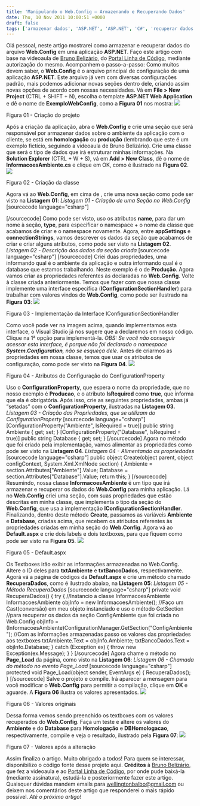 ```yaml
---
title: 'Manipulando o Web.Config – Armazenando e Recuperando Dados'
date: Thu, 10 Nov 2011 10:00:51 +0000
draft: false
tags: ['armazenar dados', 'ASP.NET', 'ASP.NET', 'C#', 'recuperar dados', 'web.config']
---
```


Olá pessoal, neste artigo mostrarei como armazenar e recuperar dados do arquivo **Web.Config** em uma aplicação **ASP.NET**. Faço este artigo com base na videoaula de [Bruno Belizário](mailto:bsbelizario@hotmail.com), do [Portal Linha de Código](http://www.linhadecodigo.com.br/), mediante autorização do mesmo. Acompanhem o passo-a-passo: Como muitos devem saber, o **Web.Config** é o arquivo principal de configuração de uma aplicação **ASP.NET**. Este arquivo já vem com diversas configurações padrão, mais podemos adicionar novas seções dentro dele, criando assim novas opções de acordo com nossas necessidades. Vá em **File > New Project** (CTRL + SHIFT + N), escolha o template **ASP.NET Web Application** e dê o nome de **ExemploWebConfig**, como a **Figura 01** nos mostra: [![](http://programandodotnet.files.wordpress.com/2010/07/newproject.jpg)](http://programandodotnet.files.wordpress.com/2010/07/newproject.jpg)

Figura 01 - Criação do projeto

Após a criação da aplicação, abra o **Web.Config** e crie uma seção que será responsável por armazenar dados sobre o ambiente da aplicação com o cliente, se está em **homologação** ou **produção** (lembrando que este é um exemplo fictício, seguindo a videoaula de Bruno Belizário). Crie uma classe que será o tipo de dados que irá estruturar minhas informações. Na **Solution Explorer** (CTRL + W + S), vá em **Add > New Class**, dê o nome de **InformacoesAmbiente.cs** e clique em OK, como é ilustrado na **Figura 02**. [![](http://programandodotnet.files.wordpress.com/2010/07/newclass.jpg)](http://programandodotnet.files.wordpress.com/2010/07/newclass.jpg)

Figura 02 - Criação da classe

Agora vá ao **Web.Config**, em cima de **</configSections>**, crie uma nova seção como pode ser visto na **Listagem 01**: _Listagem 01 - Criação de uma Seção no Web.Config_ \[sourcecode language="csharp"\]

\[/sourcecode\] Como pode ser visto, uso os atributos **name**, para dar um nome à seção, **type**, para especificar o namespace + o nome da classe que acabamos de criar e o namespace novamente. Agora, entre **appSettings** e **connectionStrings**, vamos descrever os dados da seção que acabamos de criar e criar alguns atributos, como pode ser visto na **Listagem 02**. _Listagem 02 - Descrição dos dados da seção criada_ \[sourcecode language="csharp"\] \[/sourcecode\] Criei duas propriedades, uma informando qual é o ambiente da aplicação e outra informando qual é o database que estamos trabalhando. Neste exemplo é o de **Produção**. Agora vamos criar as propriedades referentes às declaradas no **Web.Config**. Volte à classe criada anteriormente. Temos que fazer com que nossa classe implemente uma interface específica (**IConfigurationSectionHandler**) para trabalhar com valores vindos do **Web.Config**, como pode ser ilustrado na **Figura 03**: [![](http://programandodotnet.files.wordpress.com/2010/07/iconfigurationsectionhandler.jpg)](http://programandodotnet.files.wordpress.com/2010/07/iconfigurationsectionhandler.jpg)

Figura 03 - Implementação da Interface IConfigurationSectionHandler

Como você pode ver na imagem acima, quando implementamos esta interface, o Visual Studio já nos sugere que a declaremos em nosso código. Clique na 1ª opção para implementá-la. _OBS: Se você não conseguir acessar esta interface, é porque não foi declarado o namespace **System.Configuration**, não se esqueça dele._ Antes de criarmos as propriedades em nossa classe, temos que usar os atributos de configuração, como pode ser visto na **Figura 04**. [![](http://programandodotnet.files.wordpress.com/2010/07/configurationpropertyattributes.jpg)](http://programandodotnet.files.wordpress.com/2010/07/configurationpropertyattributes.jpg)

Figura 04 - Atributos de Configuração do ConfigurationProperty

Uso o **ConfigurationProperty**, que espera o nome da propriedade, que no nosso exemplo é **Producao**, e o atributo **IsRequired** como **true**, que informa que ela é obrigatória. Após isso, crie as seguintes propriedades, ambas já “setadas” com o **ConfigurationProperty**, ilustradas na **Listagem 03.** _Listagem 03 - Criação das Propriedades, que se utilizam do ConfigurationProperty_ \[sourcecode language="csharp"\] \[ConfigurationProperty("Ambiente", IsRequired = true)\] public string Ambiente { get; set; } \[ConfigurationProperty("Database", IsRequired = true)\] public string Database { get; set; } \[/sourcecode\] Agora no método que foi criado pela implementação, vamos alimentar as propriedades como pode ser visto na **Listagem 04**. _Listagem 04 - Alimentando as propriedades_ \[sourcecode language="csharp"\] public object Create(object parent, object configContext, System.Xml.XmlNode section) { Ambiente = section.Attributes\["Ambiente"\].Value; Database = section.Attributes\["Database"\].Value; return this; } \[/sourcecode\] Resumindo, nossa classe **InformacoesAmbiente** é um tipo que irá armazenar e recuperar os dados do **Web.Config** para minha aplicação. Lá no **Web.Config** criei uma seção, com suas propriedades que estão descritas em minha classe, que implementa o tipo da seção do **Web.Config**, que usa a implementação **IConfigurationSectionHandler**. Finalizando, dentro deste método **Create**, passamos as variáveis **Ambiente** e **Database**, criadas acima, que recebem os atributos referentes às propriedades criadas em minha seção do **Web.Config**. Agora vá ao **Default.aspx** e crie dois labels e dois textboxes, para que fiquem como pode ser visto na **Figura 05**. [![](http://programandodotnet.files.wordpress.com/2010/07/default-aspx.jpg)](http://programandodotnet.files.wordpress.com/2010/07/default-aspx.jpg)

Figura 05 - Default.aspx

Os Textboxes irão exibir as informações armazenadas no Web.Config. Altere o ID deles para **txtAmbiente** e **txtBancoDados**, respectivamente. Agorá vá a página de códigos da **Default.aspx** e crie um método chamado **RecuperaDados**, como é ilustrado abaixo, na **Listagem 05**: _Listagem 05 - Método RecuperaDados_ \[sourcecode language="csharp"\] private void RecuperaDados() { try { //Instancio a classe InformacoesAmbiente InformacoesAmbiente objInfo = new InformacoesAmbiente(); //Faço um Cast(conversão) em meu objeto instanciado e uso o método GetSection //para recuperar os dados da seção ConfigAmbiente que foi criada no Web.Config objInfo = (InformacoesAmbiente)ConfigurationManager.GetSection("ConfigAmbiente"); //Com as informações armazenadas passo os valores das propriedades aos textboxes txtAmbiente.Text = objInfo.Ambiente; txtBancoDados.Text = objInfo.Database; } catch (Exception ex) { throw new Exception(ex.Message); } } \[/sourcecode\] Agora chame o método no **Page\_Load** da página, como visto na **Listagem 06**: _Listagem 06 - Chamada do método no evento Page\_Load_ \[sourcecode language="csharp"\] protected void Page\_Load(object sender, EventArgs e) { RecuperaDados(); } \[/sourcecode\] Salve o projeto e compile. Irá aparecer a mensagem para você modificar o **Web.Config** para permitir a compilação, clique em **OK** e aguarde. A **Figura 06** ilustra os valores apresentados. [![](http://programandodotnet.files.wordpress.com/2010/07/compiledproject.jpg)](http://programandodotnet.files.wordpress.com/2010/07/compiledproject.jpg)

Figura 06 - Valores originais

Dessa forma vemos sendo preenchido os textboxes com os valores recuperados do **Web.Config**. Faça um teste e altere os valores do **Ambiente** e do **Database** para **Homologação** e **DBHomologacao**, respectivamente, compile e veja o resultado, ilustrado pela **Figura 07**: [![](http://programandodotnet.files.wordpress.com/2010/07/compiledproject2.jpg)](http://programandodotnet.files.wordpress.com/2010/07/compiledproject2.jpg)

Figura 07 - Valores após a alteração

Assim finalizo o artigo. Muito obrigado a todos! Para quem se interessar, disponibilizo o código fonte desse projeto aqui. **Créditos** à [Bruno Belizário](mailto:bsbelizario@hotmail.com), que fez a videoaula e ao [Portal Linha de Código](http://www.linhadecodigo.com.br/), por onde pude baixá-la (mediante assinatura), estudá-la e posteriormente fazer este artigo. Quaisquer dúvidas mandem emails para [wellingtonbalbo@gmail.com](mailto:wellingtonbalbo@gmail.com) ou deixem nos comentários deste artigo que responderei o mais rápido possível. _Até o próximo artigo!_